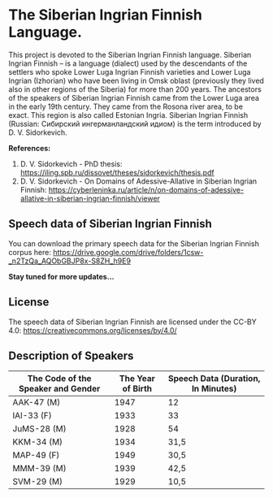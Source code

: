 # The Siberian Ingrian Finnish Language. 
This project is devoted to the Siberian Ingrian Finnish language. Siberian Ingrian Finnish – is a language (dialect) used by the descendants of the settlers who spoke Lower Luga Ingrian Finnish varieties and Lower Luga Ingrian (Izhorian) who have been living in Omsk oblast (previously they lived also in other regions of the Siberia) for more than 200 years. The ancestors of the speakers of Siberian Ingrian Finnish came from the Lower Luga area in the early 19th century. They came from the Rosona river area, to be exact. This region is also called Estonian Ingria. Siberian Ingrian Finnish (Russian: Сибирский ингерманландский идиом) is the term introduced by D. V. Sidorkevich.

**References:**
1. D. V. Sidorkevich - PhD thesis: https://iling.spb.ru/dissovet/theses/sidorkevich/thesis.pdf
2. D. V. Sidorkevich - On Domains of Adessive-Allative in Siberian Ingrian Finnish: https://cyberleninka.ru/article/n/on-domains-of-adessive-allative-in-siberian-ingrian-finnish/viewer

## Speech data of Siberian Ingrian Finnish

You can download the primary speech data for the Siberian Ingrian Finnish corpus here: 
https://drive.google.com/drive/folders/1csw-_n2TzQa_AQObGBJP8x-S8ZH_h9E9

**Stay tuned for more updates...**

## License

The speech data of Siberian Ingrian Finnish are licensed under the CC-BY 4.0: https://creativecommons.org/licenses/by/4.0/

## Description of Speakers

|The Code of the Speaker and Gender| The Year of Birth| Speech Data (Duration, In Minutes)|
|---|---|---|
|AAK-47 (M)|1947|12|
|IAI-33 (F)|1933|33|
|JuMS-28 (M)|1928|54|
|KKM-34 (M)|1934|31,5|
|MAP-49 (F)|1949|30,5|
|MMM-39 (M)|1939|42,5|
|SVM-29 (M)|1929|10,5|
